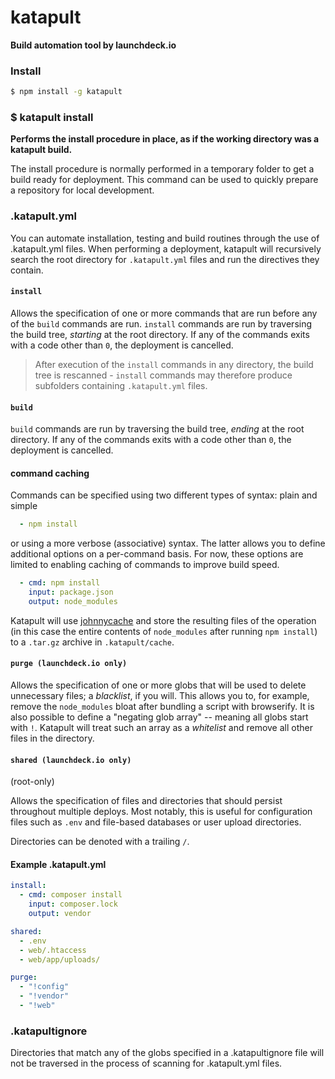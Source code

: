 # katapult
**Build automation tool by launchdeck.io**

### Install

```bash
$ npm install -g katapult
```

### $ katapult install

**Performs the install procedure in place, as if the working directory was a katapult build.**

The install procedure is normally performed in a temporary folder to get a build ready for deployment. This command can be used to quickly prepare a repository for local development.

### .katapult.yml

You can automate installation, testing and build routines through the use of .katapult.yml files.
When performing a deployment, katapult will recursively search the root directory for `.katapult.yml` files and run the directives they contain.

#### `install`

Allows the specification of one or more commands that are run before any of the `build` commands are run. `install` commands are run by traversing the build tree, *starting* at the root directory.
If any of the commands exits with a code other than `0`, the deployment is cancelled.

> After execution of the `install` commands in any directory, the build tree is rescanned - `install` commands may therefore produce subfolders containing `.katapult.yml` files.

#### `build`

`build` commands are run by traversing the build tree, *ending* at the root directory.
If any of the commands exits with a code other than `0`, the deployment is cancelled.

#### command caching

Commands can be specified using two different types of syntax: plain and simple
```yaml
  - npm install
```
or using a more verbose (associative) syntax. The latter allows you to define additional options on a per-command basis. For now, these options are limited to enabling caching of commands to improve build speed.
```yaml
  - cmd: npm install
    input: package.json
    output: node_modules
```
Katapult will use [johnnycache](https://github.com/jmversteeg/johnnycache) and store the resulting files of the operation (in this case the entire contents of `node_modules` after running `npm install`) to a `.tar.gz` archive in `.katapult/cache`.

#### `purge (launchdeck.io only)`

Allows the specification of one or more globs that will be used to delete unnecessary files; a *blacklist*, if you will. This allows you to, for example, remove the `node_modules` bloat after bundling a script with browserify.
It is also possible to define a "negating glob array" -- meaning all globs start with `!`. Katapult will treat such an array as a *whitelist* and remove all other files in the directory.

#### `shared (launchdeck.io only)`
(root-only)

Allows the specification of files and directories that should persist throughout multiple deploys. Most notably, this is useful for configuration files such as `.env` and file-based databases or user upload directories.

Directories can be denoted with a trailing `/`.

#### Example .katapult.yml

```yaml
install:
  - cmd: composer install
    input: composer.lock
    output: vendor

shared:
  - .env
  - web/.htaccess
  - web/app/uploads/

purge:
  - "!config"
  - "!vendor"
  - "!web"
```

### .katapultignore

Directories that match any of the globs specified in a .katapultignore file will not be traversed in the process of scanning for .katapult.yml files.